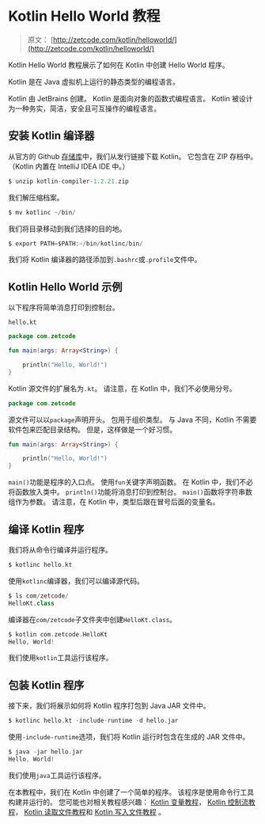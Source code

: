# Kotlin Hello World 教程

> 原文： [http://zetcode.com/kotlin/helloworld/](http://zetcode.com/kotlin/helloworld/)

Kotlin Hello World 教程展示了如何在 Kotlin 中创建 Hello World 程序。

Kotlin 是在 Java 虚拟机上运行的静态类型的编程语言。

Kotlin 由 JetBrains 创建。 Kotlin 是面向对象的函数式编程语言。 Kotlin 被设计为一种务实，简洁，安全且可互操作的编程语言。

## 安装 Kotlin 编译器

从官方的 Github [存储库](https://github.com/JetBrains/kotlin)中，我们从发行链接下载 Kotlin。 它包含在 ZIP 存档中。 （Kotlin 内置在 IntelliJ IDEA IDE 中。）

```kt
$ unzip kotlin-compiler-1.2.21.zip

```

我们解压缩档案。

```kt
$ mv kotlinc ~/bin/

```

我们将目录移动到我们选择的目的地。

```kt
$ export PATH=$PATH:~/bin/kotlinc/bin/

```

我们将 Kotlin 编译器的路径添加到`.bashrc`或`.profile`文件中。

## Kotlin Hello World 示例

以下程序将简单消息打印到控制台。

`hello.kt`

```kt
package com.zetcode

fun main(args: Array<String>) {

    println("Hello, World!")
}

```

Kotlin 源文件的扩展名为`.kt`。 请注意，在 Kotlin 中，我们不必使用分号。

```kt
package com.zetcode

```

源文件可以以`package`声明开头。 包用于组织类型。 与 Java 不同，Kotlin 不需要软件包来匹配目录结构。 但是，这样做是一个好习惯。

```kt
fun main(args: Array<String>) {

    println("Hello, World!")
}

```

`main()`功能是程序的入口点。 使用`fun`关键字声明函数。 在 Kotlin 中，我们不必将函数放入类中。 `println()`功能将消息打印到控制台。 `main()`函数将字符串数组作为参数。 请注意，在 Kotlin 中，类型后跟在冒号后面的变量名。

## 编译 Kotlin 程序

我们将从命令行编译并运行程序。

```kt
$ kotlinc hello.kt 

```

使用`kotlinc`编译器，我们可以编译源代码。

```kt
$ ls com/zetcode/
HelloKt.class

```

编译器在`com/zetcode`子文件夹中创建`HelloKt.class`。

```kt
$ kotlin com.zetcode.HelloKt
Hello, World!

```

我们使用`kotlin`工具运行该程序。

## 包装 Kotlin 程序

接下来，我们将展示如何将 Kotlin 程序打包到 Java JAR 文件中。

```kt
$ kotlinc hello.kt -include-runtime -d hello.jar

```

使用`-include-runtime`选项，我们将 Kotlin 运行时包含在生成的 JAR 文件中。

```kt
$ java -jar hello.jar 
Hello, World!

```

我们使用`java`工具运行该程序。

在本教程中，我们在 Kotlin 中创建了一个简单的程序。 该程序是使用命令行工具构建并运行的。 您可能也对相关教程感兴趣： [Kotlin 变量教程](/kotlin/variables/)， [Kotlin 控制流教程](/kotlin/controlflow/)， [Kotlin 读取文件教程](/kotlin/readfile/)和 [Kotlin 写入文件教程](/kotlin/writefile/) 。